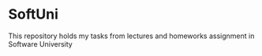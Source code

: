 # SoftUni
This repository holds my tasks from lectures and homeworks assignment in Software University
